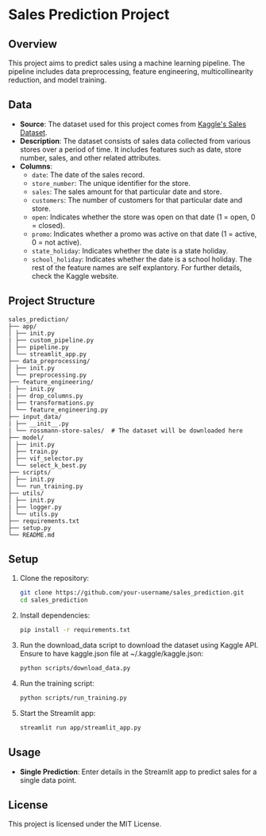 # Sales Prediction Project

## Overview
This project aims to predict sales using a machine learning pipeline. The pipeline includes data preprocessing, feature engineering, multicollinearity reduction, and model training.


## Data
- **Source**: The dataset used for this project comes from [Kaggle's Sales Dataset](https://www.kaggle.com/c/rossmann-store-sales/data).
- **Description**: The dataset consists of sales data collected from various stores over a period of time. It includes features such as date, store number, sales, and other related attributes.
- **Columns**:
    - `date`: The date of the sales record.
    - `store_number`: The unique identifier for the store.
    - `sales`: The sales amount for that particular date and store.
    - `customers`: The number of customers for that particular date and store.
    - `open`: Indicates whether the store was open on that date (1 = open, 0 = closed).
    - `promo`: Indicates whether a promo was active on that date (1 = active, 0 = not active).
    - `state_holiday`: Indicates whether the date is a state holiday.
    - `school_holiday`: Indicates whether the date is a school holiday.
The rest of the feature names are self explantory. For further details, check the Kaggle website.

## Project Structure

```plaintext
sales_prediction/
├── app/
│ ├── init.py
| ├── custom_pipeline.py
│ ├── pipeline.py
│ └── streamlit_app.py
├── data_preprocessing/
│ ├── init.py
│ └── preprocessing.py
├── feature_engineering/
│ ├── init.py
| ├── drop_columns.py
| ├── transformations.py
│ └── feature_engineering.py
├── input_data/
| ├── __init__.py
| └── rossmann-store-sales/  # The dataset will be downloaded here
├── model/
│ ├── init.py
│ ├── train.py
│ ├── vif_selector.py
│ └── select_k_best.py
├── scripts/
│ ├── init.py
│ └── run_training.py
├── utils/
│ ├── init.py
| ├── logger.py
│ └── utils.py
├── requirements.txt
├── setup.py
└── README.md
```


## Setup
1. Clone the repository:
    ```bash
    git clone https://github.com/your-username/sales_prediction.git
    cd sales_prediction
    ```

2. Install dependencies:
    ```bash
    pip install -r requirements.txt
    ```

3. Run the download_data script to download the dataset using Kaggle API. Ensure to have kaggle.json file at ~/.kaggle/kaggle.json:
    ```bash
    python scripts/download_data.py
    ```

4. Run the training script:
    ```bash
    python scripts/run_training.py
    ```

5. Start the Streamlit app:
    ```bash
    streamlit run app/streamlit_app.py
    ```

## Usage
- **Single Prediction**: Enter details in the Streamlit app to predict sales for a single data point.

## License
This project is licensed under the MIT License.
